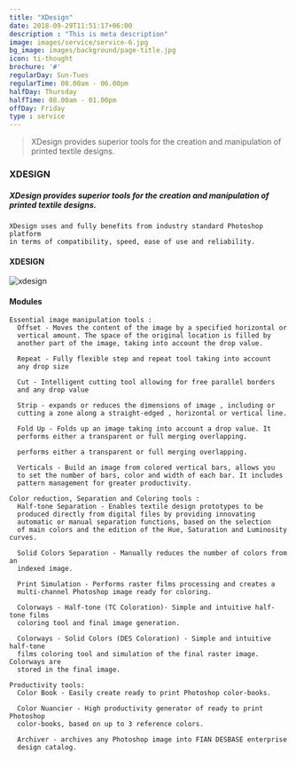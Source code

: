 ```yaml
---
title: "XDesign"
date: 2018-09-29T11:51:17+06:00
description : "This is meta description"
image: images/service/service-6.jpg
bg_image: images/background/page-title.jpg
icon: ti-thought
brochure: '#'
regularDay: Sun-Tues
regularTime: 08.00am - 06.00pm
halfDay: Thursday
halfTime: 08.00am - 01.00pm
offDay: Friday
type : service
---
```


>XDesign provides superior tools for the creation and manipulation of printed textile designs. 

### XDESIGN

##### XDesign provides superior tools for the creation and manipulation of printed textile designs. 

    XDesign uses and fully benefits from industry standard Photoshop platform 
    in terms of compatibility, speed, ease of use and reliability. 

#### XDESIGN 

![xdesign](/images/stairs-cad-cam/Xdesign.jpg)


#### Modules
    Essential image manipulation tools :     
      Offset - Moves the content of the image by a specified horizontal or 
      vertical amount. The space of the original location is filled by 
      another part of the image, taking into account the drop value.

      Repeat - Fully flexible step and repeat tool taking into account 
      any drop size 

      Cut - Intelligent cutting tool allowing for free parallel borders 
      and any drop value

      Strip - expands or reduces the dimensions of image , including or 
      cutting a zone along a straight-edged , horizontal or vertical line. 

      Fold Up - Folds up an image taking into account a drop value. It 
      performs either a transparent or full merging overlapping.

      performs either a transparent or full merging overlapping.

      Verticals - Build an image from colored vertical bars, allows you 
      to set the number of bars, color and width of each bar. It includes 
      pattern management for greater productivity. 

    Color reduction, Separation and Coloring tools :
      Half-tone Separation - Enables textile design prototypes to be 
      produced directly from digital files by providing innovating 
      automatic or manual separation functions, based on the selection
      of main colors and the edition of the Hue, Saturation and Luminosity curves. 

      Solid Colors Separation - Manually reduces the number of colors from an 
      indexed image. 

      Print Simulation - Performs raster films processing and creates a 
      multi-channel Photoshop image ready for coloring. 

      Colorways - Half-tone (TC Coloration)- Simple and intuitive half-tone films 
      coloring tool and final image generation. 

      Colorways - Solid Colors (DES Coloration) - Simple and intuitive half-tone 
      films coloring tool and simulation of the final raster image. Colorways are 
      stored in the final image.

    Productivity tools:
      Color Book - Easily create ready to print Photoshop color-books. 

      Color Nuancier - High productivity generator of ready to print Photoshop 
      color-books, based on up to 3 reference colors.

      Archiver - archives any Photoshop image into FIAN DESBASE enterprise 
      design catalog. 
